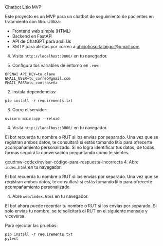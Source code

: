 Chatbot Litio MVP

Este proyecto es un MVP para un chatbot de seguimiento de pacientes en tratamiento con litio. Utiliza:

- Frontend web simple (HTML)
- Backend en FastAPI
- API de ChatGPT para análisis
- SMTP para alertas por correo a uhciphospitalangol@gmail.com

4. Visita `http://localhost:8000/` en tu navegador.

1. Configura tus variables de entorno en `.env`:
```
OPENAI_API_KEY=tu_clave
EMAIL_USER=tu_correo@gmail.com
EMAIL_PASS=tu_contraseña
```

2. Instala dependencias:
```
pip install -r requirements.txt
```

3. Corre el servidor:
```
uvicorn main:app --reload
```


4. Visita `http://localhost:8000/` en tu navegador.

El bot recuerda tu nombre o RUT si los envías por separado. Una vez que se registran ambos datos, te consultará si estás tomando litio para ofrecerte acompañamiento personalizado. Si no logra identificar tus datos, de todas formas seguirá la conversación preguntando cómo te sientes.

gcudmw-codex/revisar-código-para-respuesta-incorrecta
4. Abre `index.html` en tu navegador.

El bot recuerda tu nombre o RUT si los envías por separado. Una vez que se registran ambos datos, te consultará si estás tomando litio para ofrecerte acompañamiento personalizado.

4. Abre `web/index.html` en tu navegador.

El bot ahora puede recordar tu nombre o RUT si los envías por separado. Si solo
envías tu nombre, se te solicitará el RUT en el siguiente mensaje y viceversa.



Para ejecutar las pruebas:
```
pip install -r requirements.txt
pytest
```

